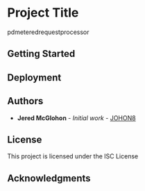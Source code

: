 # Project Title

pdmeteredrequestprocessor

## Getting Started


## Deployment


## Authors

* **Jered McGlohon** - *Initial work* - [JOHON8](https://github.com/JoHoN8)

## License

This project is licensed under the ISC License

## Acknowledgments
